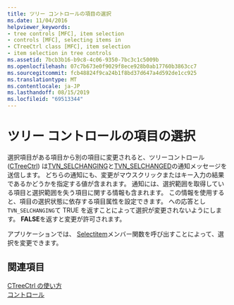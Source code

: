```yaml
---
title: ツリー コントロールの項目の選択
ms.date: 11/04/2016
helpviewer_keywords:
- tree controls [MFC], item selection
- controls [MFC], selecting items in
- CTreeCtrl class [MFC], item selection
- item selection in tree controls
ms.assetid: 7bcb3b16-b9c8-4c06-9350-7bc3c1c5009b
ms.openlocfilehash: 07c7b673e0f9029f8ece928b0ab17760b3863cc7
ms.sourcegitcommit: fcb48824f9ca24b1f8bd37d647a4d592de1cc925
ms.translationtype: MT
ms.contentlocale: ja-JP
ms.lasthandoff: 08/15/2019
ms.locfileid: "69513344"
---
```

# <a name="tree-control-item-selection"></a>ツリー コントロールの項目の選択

選択項目がある項目から別の項目に変更されると、ツリーコントロール ([CTreeCtrl](../mfc/reference/ctreectrl-class.md)) は[TVN_SELCHANGING](/windows/win32/Controls/tvn-selchanging)と[TVN_SELCHANGED](/windows/win32/Controls/tvn-selchanged)の通知メッセージを送信します。 どちらの通知にも、変更がマウスクリックまたはキー入力の結果であるかどうかを指定する値が含まれます。 通知には、選択範囲を取得している項目と選択範囲を失う項目に関する情報も含まれます。 この情報を使用すると、項目の選択状態に依存する項目属性を設定できます。 への応答とし`TVN_SELCHANGING`て TRUE を返すことによって選択が変更されないようにします。 **FALSE**を返すと変更が許可されます。

アプリケーションでは、 [Selectitem](../mfc/reference/ctreectrl-class.md#selectitem)メンバー関数を呼び出すことによって、選択を変更できます。

## <a name="see-also"></a>関連項目

[CTreeCtrl の使い方](../mfc/using-ctreectrl.md)<br/>
[コントロール](../mfc/controls-mfc.md)
